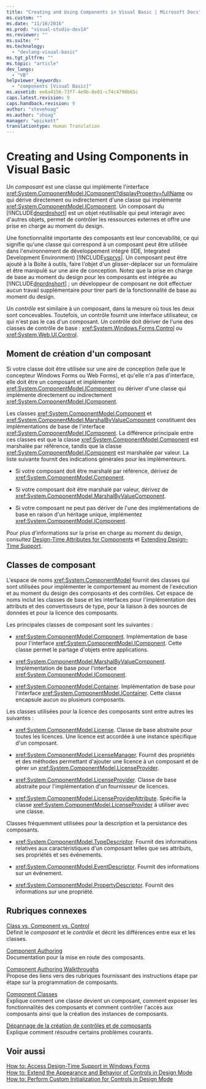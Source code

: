 ```yaml
---
title: "Creating and Using Components in Visual Basic | Microsoft Docs"
ms.custom: ""
ms.date: "11/16/2016"
ms.prod: "visual-studio-dev14"
ms.reviewer: ""
ms.suite: ""
ms.technology: 
  - "devlang-visual-basic"
ms.tgt_pltfrm: ""
ms.topic: "article"
dev_langs: 
  - "VB"
helpviewer_keywords: 
  - "components [Visual Basic]"
ms.assetid: ee6a4156-73f7-4e9b-8e01-c74c4798b65c
caps.latest.revision: 9
caps.handback.revision: 9
author: "stevehoag"
ms.author: "shoag"
manager: "wpickett"
translationtype: Human Translation
---
```

# Creating and Using Components in Visual Basic
Un *composant* est une classe qui implémente l'interface <xref:System.ComponentModel.IComponent?displayProperty=fullName> ou qui dérive directement ou indirectement d'une classe qui implémente <xref:System.ComponentModel.IComponent>.  Un composant du [!INCLUDE[dnprdnshort](../../csharp/getting-started/includes/dnprdnshort_md.md)] est un objet réutilisable qui peut interagir avec d'autres objets, permet de contrôler les ressources externes et offre une prise en charge au moment du design.  
  
 Une fonctionnalité importante des composants est leur concevabilité, ce qui signifie qu'une classe qui correspond à un composant peut être utilisée dans l'environnement de développement intégré \(IDE, Integrated Development Environment\) [!INCLUDE[vsprvs](../../csharp/includes/vsprvs_md.md)].  Un composant peut être ajouté à la Boîte à outils, faire l'objet d'un glisser\-déplacer sur un formulaire et être manipulé sur une aire de conception.  Notez que la prise en charge de base au moment du design pour les composants est intégrée au [!INCLUDE[dnprdnshort](../../csharp/getting-started/includes/dnprdnshort_md.md)] ; un développeur de composant ne doit effectuer aucun travail supplémentaire pour tirer parti de la fonctionnalité de base au moment du design.  
  
 Un *contrôle* est similaire à un composant, dans la mesure où tous les deux sont concevables.  Toutefois, un contrôle fournit une interface utilisateur, ce qui n'est pas le cas d'un composant.  Un contrôle doit dériver de l'une des classes de contrôle de base : <xref:System.Windows.Forms.Control> ou <xref:System.Web.UI.Control>.  
  
## Moment de création d'un composant  
 Si votre classe doit être utilisée sur une aire de conception \(telle que le concepteur Windows Forms ou Web Forms\), et qu'elle n'a pas d'interface, elle doit être un composant et implémenter <xref:System.ComponentModel.IComponent> ou dériver d'une classe qui implémente directement ou indirectement <xref:System.ComponentModel.IComponent>.  
  
 Les classes <xref:System.ComponentModel.Component> et <xref:System.ComponentModel.MarshalByValueComponent> constituent des implémentations de base de l'interface <xref:System.ComponentModel.IComponent>.  La différence principale entre ces classes est que la classe <xref:System.ComponentModel.Component> est marshalée par référence, tandis que la classe <xref:System.ComponentModel.IComponent> est marshalée par valeur.  La liste suivante fournit des indications générales pour les implémenteurs.  
  
-   Si votre composant doit être marshalé par référence, dérivez de <xref:System.ComponentModel.Component>.  
  
-   Si votre composant doit être marshalé par valeur, dérivez de <xref:System.ComponentModel.MarshalByValueComponent>.  
  
-   Si votre composant ne peut pas dériver de l'une des implémentations de base en raison d'un héritage unique, implémentez <xref:System.ComponentModel.IComponent>.  
  
 Pour plus d'informations sur la prise en charge au moment du design, consultez [Design\-Time Attributes for Components](../Topic/Design-Time%20Attributes%20for%20Components.md) et [Extending Design\-Time Support](../Topic/Extending%20Design-Time%20Support.md).  
  
## Classes de composant  
 L'espace de noms <xref:System.ComponentModel> fournit des classes qui sont utilisées pour implémenter le comportement au moment de l'exécution et au moment du design des composants et des contrôles.  Cet espace de noms inclut les classes de base et les interfaces pour l'implémentation des attributs et des convertisseurs de type, pour la liaison à des sources de données et pour la licence des composants.  
  
 Les principales classes de composant sont les suivantes :  
  
-   <xref:System.ComponentModel.Component>.  Implémentation de base pour l'interface <xref:System.ComponentModel.IComponent>.  Cette classe permet le partage d'objets entre applications.  
  
-   <xref:System.ComponentModel.MarshalByValueComponent>.  Implémentation de base pour l'interface <xref:System.ComponentModel.IComponent>.  
  
-   <xref:System.ComponentModel.Container>.  Implémentation de base pour l'interface <xref:System.ComponentModel.IContainer>.  Cette classe encapsule aucun ou plusieurs composants.  
  
 Les classes utilisées pour la licence des composants sont entre autres les suivantes :  
  
-   <xref:System.ComponentModel.License>.  Classe de base abstraite pour toutes les licences.  Une licence est accordée à une instance spécifique d'un composant.  
  
-   <xref:System.ComponentModel.LicenseManager>.  Fournit des propriétés et des méthodes permettant d'ajouter une licence à un composant et de gérer un <xref:System.ComponentModel.LicenseProvider>.  
  
-   <xref:System.ComponentModel.LicenseProvider>.  Classe de base abstraite pour l'implémentation d'un fournisseur de licences.  
  
-   <xref:System.ComponentModel.LicenseProviderAttribute>.  Spécifie la classe <xref:System.ComponentModel.LicenseProvider> à utiliser avec une classe.  
  
 Classes fréquemment utilisées pour la description et la persistance des composants.  
  
-   <xref:System.ComponentModel.TypeDescriptor>.  Fournit des informations relatives aux caractéristiques d'un composant telles que ses attributs, ses propriétés et ses événements.  
  
-   <xref:System.ComponentModel.EventDescriptor>.  Fournit des informations sur un événement.  
  
-   <xref:System.ComponentModel.PropertyDescriptor>.  Fournit des informations sur une propriété.  
  
## Rubriques connexes  
 [Class vs. Component vs. Control](../Topic/Class%20vs.%20Component%20vs.%20Control.md)  
 Définit le *composant* et le *contrôle* et décrit les différences entre eux et les classes.  
  
 [Component Authoring](../Topic/Component%20Authoring.md)  
 Documentation pour la mise en route des composants.  
  
 [Component Authoring Walkthroughs](../Topic/Component%20Authoring%20Walkthroughs.md)  
 Propose des liens vers des rubriques fournissant des instructions étape par étape sur la programmation de composants.  
  
 [Component Classes](../Topic/Component%20Classes.md)  
 Explique comment une classe devient un composant, comment exposer les fonctionnalités des composants et comment contrôler l'accès aux composants ainsi que la création des instances de composants.  
  
 [Dépannage de la création de contrôles et de composants](../Topic/Troubleshooting%20Control%20and%20Component%20Authoring.md)  
 Explique comment résoudre certains problèmes courants.  
  
## Voir aussi  
 [How to: Access Design\-Time Support in Windows Forms](../Topic/How%20to:%20Access%20Design-Time%20Support%20in%20Windows%20Forms.md)   
 [How to: Extend the Appearance and Behavior of Controls in Design Mode](../Topic/How%20to:%20Extend%20the%20Appearance%20and%20Behavior%20of%20Controls%20in%20Design%20Mode.md)   
 [How to: Perform Custom Initialization for Controls in Design Mode](../Topic/How%20to:%20Perform%20Custom%20Initialization%20for%20Controls%20in%20Design%20Mode.md)